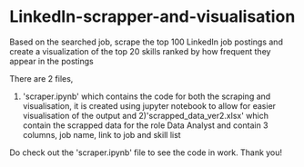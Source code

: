 # LinkedIn-scrapper-and-visualisation
Based on the searched job, scrape the top 100 LinkedIn job postings and create a visualization of the top 20 skills ranked by how frequent they appear in the postings

There are 2 files, 
1) 'scraper.ipynb' which contains the code for both the scraping and visualisation, it is created using jupyter notebook to allow for easier visualisation of the output and 2)'scrapped_data_ver2.xlsx' which contain the scrapped data for the role Data Analyst and contain 3 columns, job name, link to job and skill list

Do check out the 'scraper.ipynb' file to see the code in work. Thank you!
